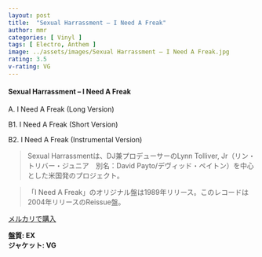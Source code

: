 ```yaml
---
layout: post
title:  "Sexual Harrassment – I Need A Freak"
author: mmr
categories: [ Vinyl ]
tags: [ Electro, Anthem ]
image: ../assets/images/Sexual Harrassment – I Need A Freak.jpg
rating: 3.5
v-rating: VG
---
```


#### Sexual Harrassment – I Need A Freak

A. I Need A Freak (Long Version)

B1. I Need A Freak (Short Version)

B2. I Need A Freak (Instrumental Version)

> Sexual Harrassmentは、DJ兼プロデューサーのLynn Tolliver, Jr（リン・トリバー・ジュニア　別名：David Payto/デヴィッド・ペイトン）を中心とした米国発のプロジェクト。

> 「I Need A Freak」のオリジナル盤は1989年リリース。このレコードは2004年リリースのReissue盤。

[メルカリで購入](https://jp.mercari.com/item/m91285110747)

<div class="mt-4 mb-4 d-flex align-items-center">
<strong class="mr-1">盤質: EX</strong>
</div>
<div class="mt-4 mb-4 d-flex align-items-center">
<strong class="mr-1">ジャケット: VG</strong>
</div>
